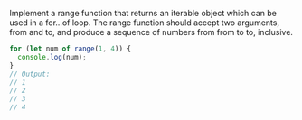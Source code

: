 Implement a range function that returns an iterable object which can be used in a for...of loop. The range function should accept two arguments, from and to, and produce a sequence of numbers from from to to, inclusive.

```js index.js
for (let num of range(1, 4)) {
  console.log(num);
}
// Output:
// 1
// 2
// 3
// 4
```

